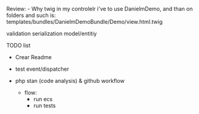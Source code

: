 
Review:
    - Why twig in my controlelr i've to use DanielmDemo, and than on folders and such 
        is: templates/bundles/DanielmDemoBundle/Demo/view.html.twig

validation
serialization
model/entitiy


TODO list
- Crear Readme
 
- test event/dispatcher

- php stan (code analysis) & github workflow
  - flow:
    - run ecs
    - run tests